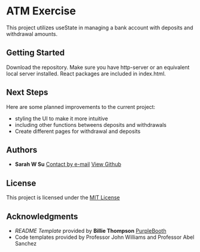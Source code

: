 # ATM Exercise

This project utilizes useState in managing a bank account with deposits and withdrawal amounts.

## Getting Started

Download the repository. Make sure you have http-server or an equivalent local server installed. React packages are included in index.html.

## Next Steps

Here are some planned improvements to the current project:

- styling the UI to make it more intuitive
- including other functions betweens deposits and withdrawals
- Create different pages for withdrawal and deposits

## Authors

  - **Sarah W Su** 
  [Contact by e-mail](sarahwu223@gmail.com)
  [View Github](https://github.com/swu223/swu223.github.io)
 
## License

This project is licensed under the [MIT License](https://opensource.org/license/mit/)

## Acknowledgments

  - *README Template* provided by **Billie Thompson** 
    [PurpleBooth](https://github.com/PurpleBooth/a-good-readme-template/blob/main/README.md)
  - Code templates provided by Professor John Williams and Professor Abel Sanchez
